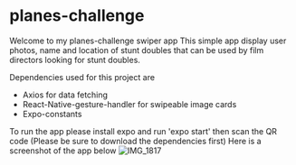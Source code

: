 # planes-challenge
Welcome to my planes-challenge swiper app
This simple app display user photos, name and location of stunt doubles that can be used by film directors looking for stunt doubles.

Dependencies used for this project are
- Axios for data fetching
- React-Native-gesture-handler for swipeable image cards 
- Expo-constants

To run the app please install expo and run 'expo start' then scan the QR code (Please be sure to download the dependencies first)
Here is a screenshot of the app below
![IMG_1817](https://user-images.githubusercontent.com/68649940/139124425-d827ed54-c79a-48d9-9d59-d714d3da167a.PNG)
